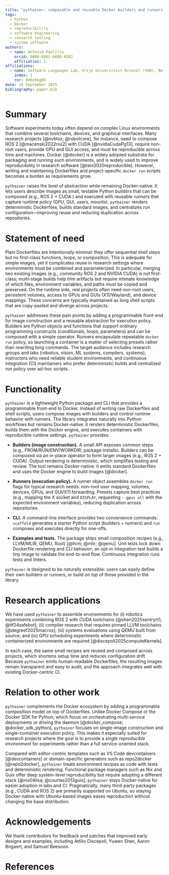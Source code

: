 ```yaml
---
title: "pythainer: composable and reusable Docker builders and runners for reproducible research"
tags:
  - Python
  - Docker
  - reproducibility
  - software engineering
  - research tooling
  - system software
authors:
  - name: Antonio Paolillo
    orcid: 0000-0001-6608-6562
    affiliation: 1
affiliations:
  - name: Software Languages Lab, Vrije Universiteit Brussel (VUB), Belgium
    index: 1
    ror: 006e5kg04
date: 16 September 2025
bibliography: paper.bib
---
```


# Summary

Software experiments today often depend on complex Linux environments that
combine several toolchains, devices, and graphical interfaces. Many research
projects [@nvblox; @robotcore], for instance, need to
compose ROS 2 [@macenski2022ros2] with CUDA [@nvidiaCudaPg13], require non-root
users, provide GPU and GUI access, and must be reproducible across time and
machines. Docker [@docker] is a widely adopted substrate for packaging and
running such environments, and is widely used to improve reproducibility in
research software [@tani2020reproducible]. However, writing and maintaining
Dockerfiles and project-specific `docker run` scripts becomes a burden as
requirements grow.

`pythainer` raises the level of abstraction while remaining Docker-native. It
lets users describe images as small, testable Python *builders* that can be
composed (e.g., ROS 2 + CUDA ) and executed with reusable *runners* that capture
runtime policy (GPU, GUI, users, mounts). `pythainer` renders deterministic
Dockerfiles, builds standard images, and centralizes run
configuration—improving reuse and reducing duplication across repositories.

# Statement of need

Plain Dockerfiles are intentionally minimal: they offer sequential shell steps
but no first-class functions, loops, or composition. This is adequate for simple
images, yet it complicates reuse in research settings where environments must be
combined and parameterized. In particular, merging two existing images (e.g.,
community ROS 2 and NVIDIA CUDA) is not first-class; multi-stage builds help
trim artifacts but require intimate knowledge of which files, environment
variables, and paths must be copied and preserved. On the runtime side, real
projects often need non-root users, persistent volumes, access to GPUs and GUIs
(X11/Wayland), and device mappings. These concerns are typically maintained as
long shell scripts that are copy-pasted and diverge across projects.

`pythainer` addresses these pain points by adding a programmable front-end for
image construction and a reusable abstraction for execution policy. Builders are
Python objects and functions that support ordinary programming constructs
(conditionals, loops, parameters) and can be composed with a simple operator.
Runners encapsulate repeatable `docker run` policy, so launching a container is
a matter of selecting presets rather than rewriting long commands. The target
audience includes research groups and labs (robotics, vision, ML systems,
compilers, systems), instructors who need reliable student environments, and
continuous integration (CI) maintainers who prefer deterministic builds and
centralized run policy over ad-hoc scripts.

# Functionality

`pythainer` is a lightweight Python package and CLI that provides a
programmable front-end to Docker. Instead of writing raw Dockerfiles and shell
scripts, users compose images with builders and control runtime behavior with
runners. The library integrates naturally into Python workflows but remains
Docker-native: it renders deterministic Dockerfiles, builds them with the
Docker engine, and executes containers with reproducible runtime settings.
`pythainer` provides:

- **Builders (image construction).** A small API exposes common steps (e.g.,
  FROM/RUN/ENV/WORKDIR, package installs). Builders can be composed via an
  in-place operator to form larger images (e.g., ROS 2 + CUDA). Output
  rendering is deterministic, which simplifies testing and review. The tool
  remains Docker-native: it emits standard Dockerfiles and uses the Docker
  engine to build images [@docker].

- **Runners (execution policy).** A runner object assembles `docker run` flags
  for typical research needs: non-root user mapping, volumes, devices, GPUs, and
  GUI/X11 forwarding. Presets capture best practices (e.g., mapping the X socket
  and `DISPLAY`, requesting `--gpus all` with the expected environment
  variables), reducing duplication across repositories.

- **CLI.** A command-line interface provides two convenience commands:
  `scaffold` generates a starter Python script (builders + runners) and `run`
  composes and executes directly for one-offs.

- **Examples and tests.** The package ships small composition recipes (e.g.,
  LLVM/MLIR, QEMU, Rust) [@llvm; @mlir; @qemu]. Unit tests lock down Dockerfile
  rendering and CLI behavior; an opt-in integration test builds a tiny image to
  validate the end-to-end flow. Continuous integration runs tests and linters.

`pythainer` is designed to be naturally extensible: users can easily define
their own builders or runners, or build on top of those provided in the
library.

# Research applications

We have used `pythainer` to assemble environments for
(i) robotics experiments combining ROS 2 with CUDA toolchains [@shen2025sentryrt1; @itf24safebot];
(ii) compiler research that requires pinned LLVM toolchains [@degreef2025macros];
(iii) systems evaluations using QEMU built from source; and
(iv) GPU scheduling experiments where deterministic containerized environments
are required [@discepoli2025computeKernels].

In each case, the same small recipes are reused and composed across projects,
which shortens setup time and reduces configuration drift. Because `pythainer`
emits human-readable Dockerfiles, the resulting images remain transparent and
easy to audit, and the approach integrates well with existing Docker-centric CI.

# Relation to other work

`pythainer` complements the Docker ecosystem by adding a programmable composition
model on top of Dockerfiles. Unlike Docker Compose or the Docker SDK for Python,
which focus on orchestrating multi-service deployments or driving the daemon
[@docker_compose; @docker_sdk_python], `pythainer` focuses on single-image
construction and single-container execution policy. This makes it especially
suited for research projects where the goal is to provide a *single reproducible
environment* for experiments rather than a full service-oriented stack.

Compared with editor-centric templates such as VS Code devcontainers
[@devcontainers] or domain-specific generators such as repo2docker [@repo2docker],
`pythainer` treats environment recipes as code with tests and deterministic
rendering. Functional package managers such as Nix and Guix offer deep
system-level reproducibility but require adopting a different stack
[@nix04lisa; @courtes2013guix]; `pythainer` stays Docker-native for easier
adoption in labs and CI. Pragmatically, many third-party packages (e.g., CUDA and
ROS 2) are primarily supported on Ubuntu, so staying Docker-native with
Ubuntu-based images eases reproduction without changing the base distribution.

# Acknowledgements

We thank contributors for feedback and patches that improved early designs and
examples, including Attilio Discepoli, Yuwen Shen, Aaron Bogaert, and Samuel
Beesoon.

# References
